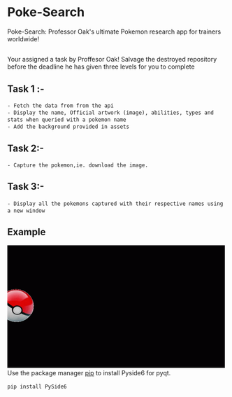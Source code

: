 # Poke-Search

Poke-Search: Professor Oak's ultimate Pokemon research app for trainers worldwide!

## 
Your assigned a task by Proffesor Oak! Salvage the destroyed repository before the deadline he has given three levels for you to complete

## Task 1 :-
    - Fetch the data from from the api 
    - Display the name, Official artwork (image), abilities, types and stats when queried with a pokemon name 
    - Add the background provided in assets 

## Task 2:-
    - Capture the pokemon,ie. download the image.

## Task 3:-
    - Display all the pokemons captured with their respective names using a new window

## Example

![](https://github.com/Wreck-X/Poke-Search/blob/main/assets/openingpokeball-pokemon.gif)  
Use the package manager [pip](https://pip.pypa.io/en/stable/) to install Pyside6 for pyqt.

```bash
pip install PySide6
```

